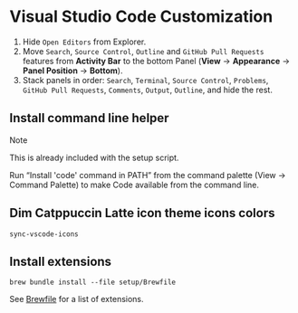 # Visual Studio Code Customization

1. Hide `Open Editors` from Explorer.
1. Move `Search`, `Source Control`, `Outline` and `GitHub Pull Requests` features from **Activity Bar** to the bottom Panel (**View** → **Appearance** → **Panel Position** → **Bottom**).
1. Stack panels in order: `Search`, `Terminal`, `Source Control`, `Problems`, `GitHub Pull Requests`, `Comments`, `Output`, `Outline`, and hide the rest.

## Install command line helper

> [!NOTE]
> This is already included with the setup script.

Run “Install 'code' command in PATH” from the command palette (View → Command Palette) to make Code available from the command line.

## Dim Catppuccin Latte icon theme icons colors

```shell
sync-vscode-icons
```

## Install extensions

```shell
brew bundle install --file setup/Brewfile
```

See [Brewfile](../setup/Brewfile) for a list of extensions.
